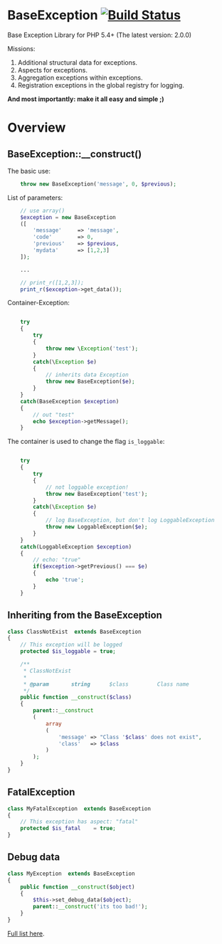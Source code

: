 BaseException [![Build Status](https://secure.travis-ci.org/EdmondDantes/BaseException.png)](http://travis-ci.org/EdmondDantes/BaseException)
=============

Base Exception Library for PHP 5.4+
(The latest version: 2.0.0)

Missions:

1. Additional structural data for exceptions.
2. Aspects for exceptions.
3. Aggregation exceptions within exceptions.
4. Registration exceptions in the global registry for logging.

**And most importantly: make it all easy and simple ;)**

# Overview

## BaseException::__construct()

The basic use:

```php
    throw new BaseException('message', 0, $previous);
```

List of parameters:

```php
    // use array()
    $exception = new BaseException
    ([
        'message'     => 'message',
        'code'        => 0,
        'previous'    => $previous,
        'mydata'      => [1,2,3]
    ]);

    ...

    // print_r([1,2,3]);
    print_r($exception->get_data());

```

Container-Exception:

```php

    try
    {
        try
        {
            throw new \Exception('test');
        }
        catch(\Exception $e)
        {
            // inherits data Exception
            throw new BaseException($e);
        }
    }
    catch(BaseException $exception)
    {
        // out "test"
        echo $exception->getMessage();
    }

```

The container is used to change the flag `is_loggable`:

```php

    try
    {
        try
        {
            // not loggable exception!
            throw new BaseException('test');
        }
        catch(\Exception $e)
        {
            // log BaseException, but don't log LoggableException
            throw new LoggableException($e);
        }
    }
    catch(LoggableException $exception)
    {
        // echo: "true"
        if($exception->getPrevious() === $e)
        {
            echo 'true';
        }
    }

```

## Inheriting from the BaseException

```php
class ClassNotExist  extends BaseException
{
    // This exception will be logged
    protected $is_loggable = true;

    /**
     * ClassNotExist
     *
     * @param       string      $class         Class name
     */
    public function __construct($class)
    {
        parent::__construct
        (
            array
            (
                'message' => "Сlass '$class' does not exist",
                'class'   => $class
            )
        );
    }
}
```

## FatalException

```php
class MyFatalException  extends BaseException
{
    // This exception has aspect: "fatal"
    protected $is_fatal    = true;
}
```

## Debug data

```php
class MyException  extends BaseException
{
    public function __construct($object)
    {
        $this->set_debug_data($object);
        parent::__construct('its too bad!');
    }
}
```

[Full list here][1].

[1]: docs/01-Overview.md